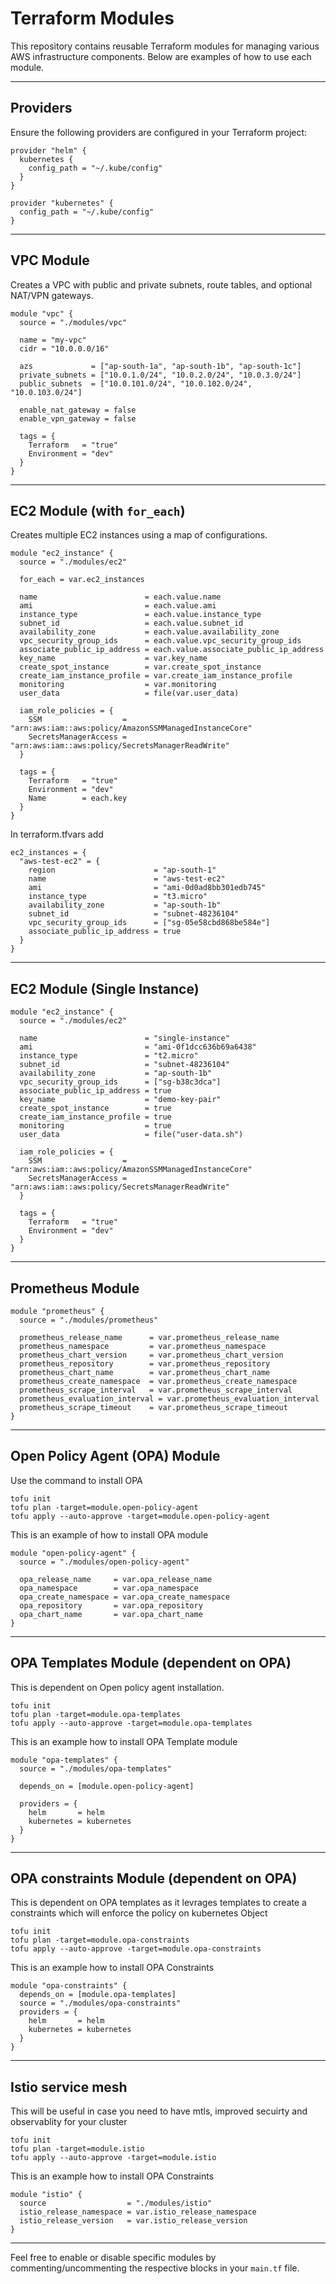 # Terraform Modules

This repository contains reusable Terraform modules for managing various AWS infrastructure components. Below are examples of how to use each module.

---

## Providers

Ensure the following providers are configured in your Terraform project:

```hcl
provider "helm" {
  kubernetes {
    config_path = "~/.kube/config"
  }
}

provider "kubernetes" {
  config_path = "~/.kube/config"
}
```

---

## VPC Module

Creates a VPC with public and private subnets, route tables, and optional NAT/VPN gateways.

```hcl
module "vpc" {
  source = "./modules/vpc"

  name = "my-vpc"
  cidr = "10.0.0.0/16"

  azs             = ["ap-south-1a", "ap-south-1b", "ap-south-1c"]
  private_subnets = ["10.0.1.0/24", "10.0.2.0/24", "10.0.3.0/24"]
  public_subnets  = ["10.0.101.0/24", "10.0.102.0/24", "10.0.103.0/24"]

  enable_nat_gateway = false
  enable_vpn_gateway = false

  tags = {
    Terraform   = "true"
    Environment = "dev"
  }
}
```

---

## EC2 Module (with `for_each`)

Creates multiple EC2 instances using a map of configurations.

```hcl
module "ec2_instance" {
  source = "./modules/ec2"

  for_each = var.ec2_instances

  name                        = each.value.name
  ami                         = each.value.ami
  instance_type               = each.value.instance_type
  subnet_id                   = each.value.subnet_id
  availability_zone           = each.value.availability_zone
  vpc_security_group_ids      = each.value.vpc_security_group_ids
  associate_public_ip_address = each.value.associate_public_ip_address
  key_name                    = var.key_name
  create_spot_instance        = var.create_spot_instance
  create_iam_instance_profile = var.create_iam_instance_profile
  monitoring                  = var.monitoring
  user_data                   = file(var.user_data)

  iam_role_policies = {
    SSM                  = "arn:aws:iam::aws:policy/AmazonSSMManagedInstanceCore"
    SecretsManagerAccess = "arn:aws:iam::aws:policy/SecretsManagerReadWrite"
  }

  tags = {
    Terraform   = "true"
    Environment = "dev"
    Name        = each.key
  }
}
```
In terraform.tfvars add
```hcl
ec2_instances = {
  "aws-test-ec2" = {
    region                      = "ap-south-1"
    name                        = "aws-test-ec2"
    ami                         = "ami-0d0ad8bb301edb745"
    instance_type               = "t3.micro"
    availability_zone           = "ap-south-1b"
    subnet_id                   = "subnet-48236104"
    vpc_security_group_ids      = ["sg-05e58cbd868be584e"]
    associate_public_ip_address = true
  }
}

```

---

## EC2 Module (Single Instance)

```hcl
module "ec2_instance" {
  source = "./modules/ec2"

  name                        = "single-instance"
  ami                         = "ami-0f1dcc636b69a6438"
  instance_type               = "t2.micro"
  subnet_id                   = "subnet-48236104"
  availability_zone           = "ap-south-1b"
  vpc_security_group_ids      = ["sg-b38c3dca"]
  associate_public_ip_address = true
  key_name                    = "demo-key-pair"
  create_spot_instance        = true
  create_iam_instance_profile = true
  monitoring                  = true
  user_data                   = file("user-data.sh")

  iam_role_policies = {
    SSM                  = "arn:aws:iam::aws:policy/AmazonSSMManagedInstanceCore"
    SecretsManagerAccess = "arn:aws:iam::aws:policy/SecretsManagerReadWrite"
  }

  tags = {
    Terraform   = "true"
    Environment = "dev"
  }
}
```

---

## Prometheus Module

```hcl
module "prometheus" {
  source = "./modules/prometheus"

  prometheus_release_name      = var.prometheus_release_name
  prometheus_namespace         = var.prometheus_namespace
  prometheus_chart_version     = var.prometheus_chart_version
  prometheus_repository        = var.prometheus_repository
  prometheus_chart_name        = var.prometheus_chart_name
  prometheus_create_namespace  = var.prometheus_create_namespace
  prometheus_scrape_interval   = var.prometheus_scrape_interval
  prometheus_evaluation_interval = var.prometheus_evaluation_interval
  prometheus_scrape_timeout    = var.prometheus_scrape_timeout
}
```

---

## Open Policy Agent (OPA) Module
Use the command to install OPA
```
tofu init
tofu plan -target=module.open-policy-agent
tofu apply --auto-approve -target=module.open-policy-agent
```
This is an example of how to install OPA module
```hcl
module "open-policy-agent" {
  source = "./modules/open-policy-agent"

  opa_release_name     = var.opa_release_name
  opa_namespace        = var.opa_namespace
  opa_create_namespace = var.opa_create_namespace
  opa_repository       = var.opa_repository
  opa_chart_name       = var.opa_chart_name
}
```

---

## OPA Templates Module (dependent on OPA)
This is dependent on Open policy agent installation.
```
tofu init
tofu plan -target=module.opa-templates
tofu apply --auto-approve -target=module.opa-templates
```
This is an example how to install OPA Template module
```hcl
module "opa-templates" {
  source = "./modules/opa-templates"

  depends_on = [module.open-policy-agent]

  providers = {
    helm       = helm
    kubernetes = kubernetes
  }
}
```

---

## OPA constraints Module (dependent on OPA)
This is dependent on OPA templates as it levrages templates to create a constraints which will enforce the policy on kubernetes Object
```
tofu init
tofu plan -target=module.opa-constraints
tofu apply --auto-approve -target=module.opa-constraints
```
This is an example how to install OPA Constraints
```hcl
module "opa-constraints" {
  depends_on = [module.opa-templates]
  source = "./modules/opa-constraints"
  providers = {
    helm       = helm
    kubernetes = kubernetes
  }
}

```
---
## Istio service mesh

This will be useful in case you need to have mtls, improved secuirty and observablity for your cluster

```
tofu init
tofu plan -target=module.istio
tofu apply --auto-approve -target=module.istio
```
This is an example how to install OPA Constraints
```hcl
module "istio" {
  source                  = "./modules/istio"
  istio_release_namespace = var.istio_release_namespace
  istio_release_version   = var.istio_release_version
}
```
---

Feel free to enable or disable specific modules by commenting/uncommenting the respective blocks in your `main.tf` file.
